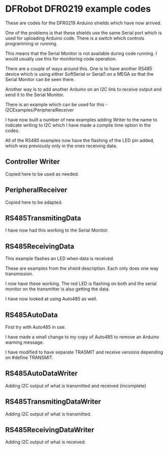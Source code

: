 # DFRobot DFR0219 example codes

These are codes for the DFR0219 Arduino shields which have now arrived.

One of the problems is that these shields use the same Serial port which is used for uploading Arduino code. There is a switch which controls programming or running.

This means that the Serial Monitor is not available during code running. I would usually use this for monitoring code operation.

There are a couple of ways around this. One is to have another RS485 device which is using either SoftSerial or Serial1 on a MEGA so that the Serial Monitor can be seen there.

Another way is to add another Arduino on an I2C link to receive output and send it to the Serial Monitor.

There is an example which can be used for this - I2CExamples/PeripheralReceiver

I have now built a number of new examples adding Writer to the name to indicate writing to I2C which I have made a compile time option in the codes.

All of the RS485 examples now have the flashing of the LED pin added, which was previously only in the ones receiving data.

## Controller Writer

Copied here to be used as needed.

## PeripheralReceiver

Copied here to be adapted.

## RS485TransmitingData

I have now had this working to the Serial Monitor.

## RS485ReceivingData

This example flashes an LED when data is received.

These are examples from the shield description. Each only does one way transmission.

I now have these working. The red LED is flashing on both and the serial monitor on the transmitter is also getting the data. 

I have now looked at using Auto485 as well.

## RS485AutoData

First try with Auto485 in use.

I have made a small change to my copy of Auto485 to remove an Arduino warning message.

I have modified to have separate TRASMIT and receive versions depending on #define TRANSMIT.

## RS485AutoDataWriter

Adding I2C output of what is transmitted and received (incomplete)

## RS485TransmitingDataWriter

Adding I2C output of what is transmitted.

## RS485ReceivingDataWriter

Adding I2C output of what is received.

